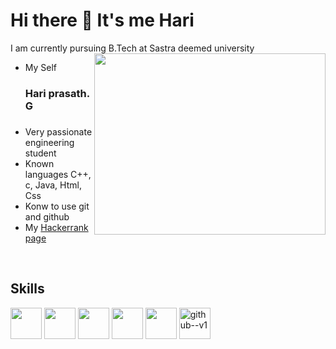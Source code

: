 <h1> Hi there 👋 It's me Hari </h1>

I am currently pursuing B.Tech at Sastra deemed university
<img align="right" width="370" height="290" src="https://i.pinimg.com/originals/47/f0/34/47f0342cec72b800463bf003eac1257e.gif">
- My Self<h3>Hari prasath. G<h3>
- Very passionate engineering student
- Known languages C++, c, Java, Html, Css
- Konw to use git and github
- My [Hackerrank page](https://www.hackerrank.com/profile/h225003043)
<br>
<h2>Skills</h2>
 <p><img height="50" width="50" src="https://img.icons8.com/color/48/000000/c-programming.png" /> <img height="50" width="50" src="https://img.icons8.com/color/48/000000/c-plus-plus-logo.png" /> <img height="50" width="50" src="https://img.icons8.com/color/48/000000/java-coffee-cup-logo.png" /> <img height="50" width="50" src="https://img.icons8.com/color/48/000000/html-5.png" /> <img height="50" width="50" src="https://img.icons8.com/color/48/000000/css3.png" /> <img width="50" height="50" src="https://img.icons8.com/color/48/github--v1.png" alt="github--v1"/></p>
 


